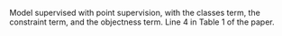 Model supervised with point supervision, with the classes term, the constraint term, and the objectness term.
Line 4 in Table 1 of the paper.

